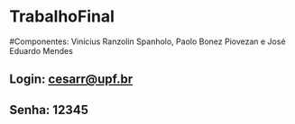 
# TrabalhoFinal
#Componentes: Vinícius Ranzolin Spanholo, Paolo Bonez Piovezan e José Eduardo Mendes
## Login: cesarr@upf.br
## Senha: 12345
